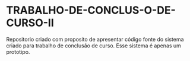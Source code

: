 # TRABALHO-DE-CONCLUS-O-DE-CURSO-II
Repositorio criado com proposito de apresentar código fonte do sistema criado para trabalho de conclusão de curso. Esse sistema é apenas um prototipo.
